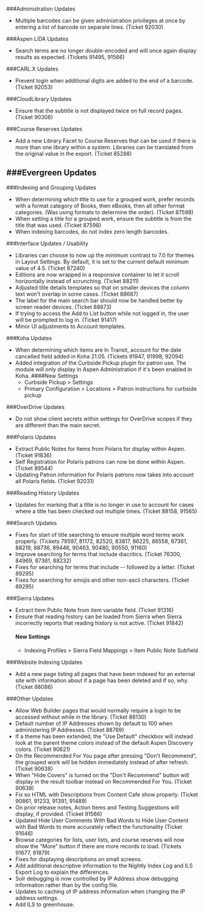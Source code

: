 ###Administration Updates
- Multiple barcodes can be given administration privileges at once by entering a list of barcode on separate lines. (Ticket 92030)
 
###Aspen LiDA Updates
- Search terms are no longer double-encoded and will once again display results as expected. (Tickets 91495, 91566)

###CARL.X Updates
- Prevent login when additional digits are added to the end of a barcode. (Ticket 92053)

###CloudLibrary Updates
- Ensure that the subtitle is not displayed twice on full record pages.  (Ticket 90308) 

###Course Reserves Updates
- Add a new Library Facet to Course Reserves that can be used if there is more than one library within a system. Libraries can be translated from the original value in the export. (Ticket 85288)

###Evergreen Updates
-

###Indexing and Grouping Updates
- When determining which title to use for a grouped work, prefer records with a format category of Books, then eBooks, then all other format categories. (Was using formats to determine the order).  (Ticket 87598)
- When setting a title for a grouped work, ensure the subtitle is from the title that was used. (Ticket 87598)
- When indexing barcodes, do not index zero length barcodes.

###Interface Updates / Usability
- Libraries can choose to now up the minimum contrast to 7.0 for themes in Layout Settings. By default, it is set to the current default minimum value of 4.5. (Ticket 87240)
- Editions are now wrapped in a responsive container to let it scroll horizontally instead of scrunching. (Ticket 88211)
- Adjusted title details templates so that on smaller devices the column text won't overlap in some cases. (Ticket 88687)
- The label for the main search bar should now be handled better by screen reader devices. (Ticket 88873)
- If trying to access the Add to List button while not logged in, the user will be prompted to log in. (Ticket 91417)
- Minor UI adjustments to Account templates.

###Koha Updates
- When determining which items are In Transit, account for the date cancelled field added in Koha 21.05.  (Tickets 91947, 91998, 92094)
- Added integration of the Curbside Pickup plugin for patron use. The module will only display in Aspen Administration if it's been enabled in Koha.
  ####New Settings
  - Curbside Pickup > Settings
  - Primary Configuration > Locations > Patron instructions for curbside pickup

###OverDrive Updates
- Do not show client secrets within settings for OverDrive scopes if they are different than the main secret. 

###Polaris Updates
- Extract Public Notes for Items from Polaris for display within Aspen. (Ticket 91836)
- Self Registration for Polaris patrons can now be done within Aspen. (Ticket 89544)
- Updating Patron information for Polaris patrons now takes into account all Polaris fields. (Ticket 92031)

###Reading History Updates
- Updates for marking that a title is no longer in use to account for cases where a title has been checked out multiple times. (Ticket 88158, 91565)

###Search Updates
- Fixes for start of title searching to ensure multiple word terms work properly. (Tickets 79597, 81172, 82520, 83817, 86225, 86558, 87361, 88219, 88736, 89446, 90463, 90480, 90550, 91160)
- Improve searching for terms that include diacritics. (Ticket 76300, 84969, 87361, 88232)
- Fixes for searching for terms that include -- followed by a letter. (Ticket 89295)
- Fixes for searching for emojis and other non-ascii characters.  (Ticket 89295)

###Sierra Updates
- Extract Item Public Note from item variable field. (Ticket 91316)
- Ensure that reading history can be loaded from Sierra when Sierra incorrectly reports that reading history is not active. (Ticket 91842)  
  #### New Settings
  - Indexing Profiles > Sierra Field Mappings > Item Public Note Subfield 

###Website Indexing Updates
- Add a new page listing all pages that have been indexed for an external site with information about if a page has been deleted and if so, why. (Ticket 88086)

###Other Updates
- Allow Web Builder pages that would normally require a login to be accessed without while in the library. (Ticket 88130)
- Default number of IP Addresses shown by default to 100 when administering IP Addresses. (Ticket 88769)
- If a theme has been extended, the "Use Default" checkbox will instead look at the parent theme colors instead of the default Aspen Discovery colors. (Ticket 90621)
- On the Recommended For You page after pressing "Don't Recommend", the grouped work will be hidden immediately instead of after refresh. (Ticket 90638)
- When "Hide Covers" is turned on the "Don't Recommend" button will display in the result toolbar instead on Recommended For You. (Ticket 90638)
- Fix so HTML with Descriptions from Content Cafe show properly.  (Ticket 90861, 91233, 91391, 91489)
- On prior release notes, Action Items and Testing Suggestions will display, if provided. (Ticket 91566)
- Updated Hide User Comments With Bad Words to Hide User Content with Bad Words to more accurately reflect the functionality (Ticket 91646)
- Browse categories for lists, user lists, and course reserves will now show the "More" button if there are more records to load. (Tickets 91677, 91879)
- Fixes for displaying descriptions on small screens.  
- Add additional descriptive information to the Nightly Index Log and ILS Export Log to explain the differences. 
- Solr debugging is now controlled by IP Address show debugging information rather than by the config file.
- Updates to caching of IP address information when changing the IP address settings.  
- Add ILS to greenhouse.